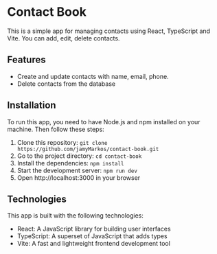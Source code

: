 # Contact Book

This is a simple app for managing contacts using React, TypeScript and Vite. You can add, edit, delete contacts.

## Features

- Create and update contacts with name, email, phone.
- Delete contacts from the database

## Installation

To run this app, you need to have Node.js and npm installed on your machine. Then follow these steps:

1. Clone this repository: `git clone https://github.com/jamyMarkos/contact-book.git`
2. Go to the project directory: `cd contact-book`
3. Install the dependencies: `npm install`
4. Start the development server: `npm run dev`
5. Open http://localhost:3000 in your browser

## Technologies

This app is built with the following technologies:

- React: A JavaScript library for building user interfaces
- TypeScript: A superset of JavaScript that adds types
- Vite: A fast and lightweight frontend development tool
  
